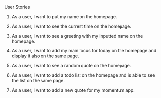 User Stories

1. As a user, I want to put my name on the homepage.

2. As a user, I want to see the current time on the homepage.

3. As a user, I want to see a greeting with my inputted name on the homepage.

4. As a user, I want to add my main focus for today on the homepage and display it also on the same page.

5. As a user, I want to see a random quote on the homepage.

6. As a user, I want to add a todo list on the homepage and is able to see the list on the same page.

7. As a user, I want to add a new quote for my momentum app.